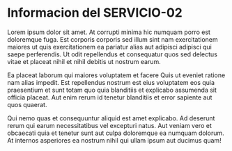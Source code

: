 # Informacion del SERVICIO-02

Lorem ipsum dolor sit amet. At corrupti minima hic numquam porro est doloremque fuga. Est corporis corporis sed illum sint nam exercitationem maiores ut quis exercitationem ea pariatur alias aut adipisci adipisci qui saepe perferendis. Ut odit repellendus et consequatur quos sed delectus vitae et placeat nihil et nihil debitis ut nostrum earum.

Ea placeat laborum qui maiores voluptatem et facere Quis ut eveniet ratione nam alias impedit. Est repellendus nostrum est eius voluptatem eos quia praesentium et sunt totam quo quia blanditiis et explicabo assumenda sit officia placeat. Aut enim rerum id tenetur blanditiis et error sapiente aut quos quaerat.

Qui nemo quas et consequuntur aliquid est amet explicabo. Ad deserunt rerum qui earum necessitatibus vel excepturi natus. Aut veniam vero et obcaecati quia et tenetur sunt aut culpa doloremque ea numquam dolorum. At internos asperiores ea nostrum nihil qui ullam ipsum aut ducimus quam!